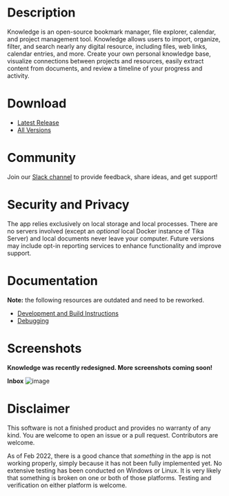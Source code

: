 # Description
Knowledge is an open-source bookmark manager, file explorer, calendar, and project management tool. Knowledge allows users to import, organize, filter, and search nearly any digital resource, including files, web links, calendar entries, and more. Create your own personal knowledge base, visualize connections between projects and resources, easily extract content from documents, and review a timeline of your progress and activity.

# Download
- [Latest Release](https://github.com/KnowledgeCanvas/knowledge-canvas/releases/latest)
- [All Versions](https://github.com/KnowledgeCanvas/knowledge-canvas/releases)

# Community
Join our [Slack channel](https://join.slack.com/t/knowledgecanvas/shared_invite/zt-14df0e92b-fFXxyYwnaiQrVYOeBkR0mQ) to provide feedback, share ideas, and get support!

# Security and Privacy
The app relies exclusively on local storage and local processes. There are no servers involved (except an _optional_ local Docker instance of Tika Server) and local documents never leave your computer. Future versions may include opt-in reporting services to enhance functionality and improve support.

# Documentation

**Note:** the following resources are outdated and need to be reworked.
- [Development and Build Instructions](https://github.com/KnowledgeCanvas/knowledge-canvas/wiki/Development)
- [Debugging](https://github.com/KnowledgeCanvas/knowledge-canvas/wiki/Debugging)

# Screenshots
**Knowledge was recently redesigned. More screenshots coming soon!**

**Inbox**
![image](https://user-images.githubusercontent.com/19367848/176006140-fc998ff7-a279-484c-b4d3-f320b41809f2.png)

# Disclaimer
This software is not a finished product and provides no warranty of any kind. You are welcome to open an issue or a pull request. Contributors are welcome.

As of Feb 2022, there is a good chance that _something_ in the app is not working properly, simply because it has not been fully implemented yet. No extensive testing has been conducted on Windows or Linux. It is very likely that something is broken on one or both of those platforms. Testing and verification on either platform is welcome.
